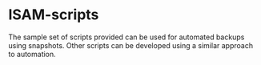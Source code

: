 # ISAM-scripts

The sample set of scripts provided can be used for automated backups using snapshots.
Other scripts can be developed using a similar approach to automation.
